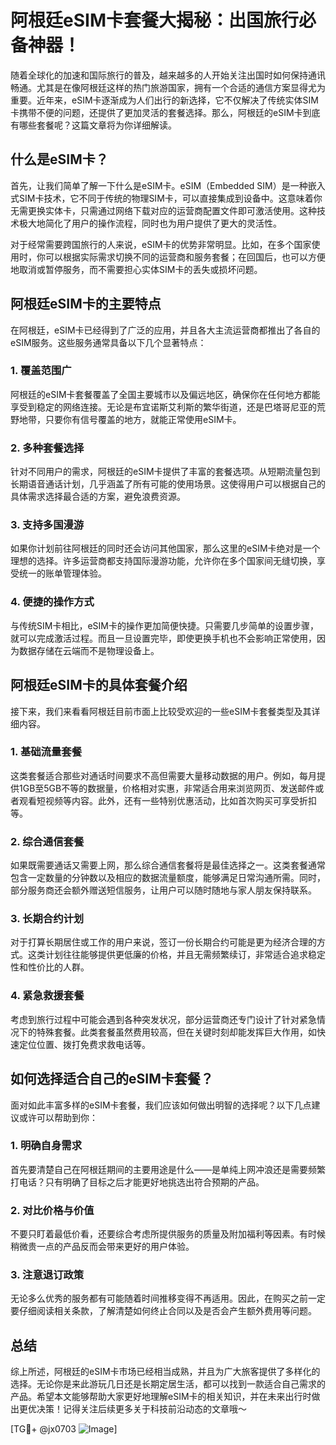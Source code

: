 # 阿根廷eSIM卡套餐大揭秘：出国旅行必备神器！

随着全球化的加速和国际旅行的普及，越来越多的人开始关注出国时如何保持通讯畅通。尤其是在像阿根廷这样的热门旅游国家，拥有一个合适的通信方案显得尤为重要。近年来，eSIM卡逐渐成为人们出行的新选择，它不仅解决了传统实体SIM卡携带不便的问题，还提供了更加灵活的套餐选择。那么，阿根廷的eSIM卡到底有哪些套餐呢？这篇文章将为你详细解读。

## 什么是eSIM卡？

首先，让我们简单了解一下什么是eSIM卡。eSIM（Embedded SIM）是一种嵌入式SIM卡技术，它不同于传统的物理SIM卡，可以直接集成到设备中。这意味着你无需更换实体卡，只需通过网络下载对应的运营商配置文件即可激活使用。这种技术极大地简化了用户的操作流程，同时也为用户提供了更大的灵活性。

对于经常需要跨国旅行的人来说，eSIM卡的优势非常明显。比如，在多个国家使用时，你可以根据实际需求切换不同的运营商和服务套餐；在回国后，也可以方便地取消或暂停服务，而不需要担心实体SIM卡的丢失或损坏问题。

## 阿根廷eSIM卡的主要特点

在阿根廷，eSIM卡已经得到了广泛的应用，并且各大主流运营商都推出了各自的eSIM服务。这些服务通常具备以下几个显著特点：

### 1. **覆盖范围广**
阿根廷的eSIM卡套餐覆盖了全国主要城市以及偏远地区，确保你在任何地方都能享受到稳定的网络连接。无论是布宜诺斯艾利斯的繁华街道，还是巴塔哥尼亚的荒野地带，只要你有信号覆盖的地方，就能正常使用eSIM卡。

### 2. **多种套餐选择**
针对不同用户的需求，阿根廷的eSIM卡提供了丰富的套餐选项。从短期流量包到长期语音通话计划，几乎涵盖了所有可能的使用场景。这使得用户可以根据自己的具体需求选择最合适的方案，避免浪费资源。

### 3. **支持多国漫游**
如果你计划前往阿根廷的同时还会访问其他国家，那么这里的eSIM卡绝对是一个理想的选择。许多运营商都支持国际漫游功能，允许你在多个国家间无缝切换，享受统一的账单管理体验。

### 4. **便捷的操作方式**
与传统SIM卡相比，eSIM卡的操作更加简便快捷。只需要几步简单的设置步骤，就可以完成激活过程。而且一旦设置完毕，即使更换手机也不会影响正常使用，因为数据存储在云端而不是物理设备上。

## 阿根廷eSIM卡的具体套餐介绍

接下来，我们来看看阿根廷目前市面上比较受欢迎的一些eSIM卡套餐类型及其详细内容。

### 1. **基础流量套餐**
这类套餐适合那些对通话时间要求不高但需要大量移动数据的用户。例如，每月提供1GB至5GB不等的数据量，价格相对实惠，非常适合用来浏览网页、发送邮件或者观看短视频等内容。此外，还有一些特别优惠活动，比如首次购买可享受折扣等。

### 2. **综合通信套餐**
如果既需要通话又需要上网，那么综合通信套餐将是最佳选择之一。这类套餐通常包含一定数量的分钟数以及相应的数据流量额度，能够满足日常沟通所需。同时，部分服务商还会额外赠送短信服务，让用户可以随时随地与家人朋友保持联系。

### 3. **长期合约计划**
对于打算长期居住或工作的用户来说，签订一份长期合约可能是更为经济合理的方式。这类计划往往能够提供更低廉的价格，并且无需频繁续订，非常适合追求稳定性和性价比的人群。

### 4. **紧急救援套餐**
考虑到旅行过程中可能会遇到各种突发状况，部分运营商还专门设计了针对紧急情况下的特殊套餐。此类套餐虽然费用较高，但在关键时刻却能发挥巨大作用，如快速定位位置、拨打免费求救电话等。

## 如何选择适合自己的eSIM卡套餐？

面对如此丰富多样的eSIM卡套餐，我们应该如何做出明智的选择呢？以下几点建议或许可以帮助到你：

### 1. 明确自身需求
首先要清楚自己在阿根廷期间的主要用途是什么——是单纯上网冲浪还是需要频繁打电话？只有明确了目标之后才能更好地挑选出符合预期的产品。

### 2. 对比价格与价值
不要只盯着最低价看，还要综合考虑所提供服务的质量及附加福利等因素。有时候稍微贵一点的产品反而会带来更好的用户体验。

### 3. 注意退订政策
无论多么优秀的服务都有可能随着时间推移变得不再适用。因此，在购买之前一定要仔细阅读相关条款，了解清楚如何终止合同以及是否会产生额外费用等问题。

## 总结

综上所述，阿根廷的eSIM卡市场已经相当成熟，并且为广大旅客提供了多样化的选择。无论你是来此游玩几日还是长期定居生活，都可以找到一款适合自己需求的产品。希望本文能够帮助大家更好地理解eSIM卡的相关知识，并在未来出行时做出更优决策！记得关注后续更多关于科技前沿动态的文章哦～

[TG💪+ @jx0703 ![Image](https://github.com/user-attachments/assets/dbca1d08-cadb-493c-b0ec-ad6f7a83f270)]